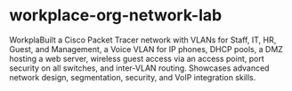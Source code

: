 # workplace-org-network-lab
WorkplaBuilt a Cisco Packet Tracer network with VLANs for Staff, IT, HR, Guest, and Management, a Voice VLAN for IP phones, DHCP pools, a DMZ hosting a web server, wireless guest access via an access point, port security on all switches, and inter-VLAN routing. Showcases advanced network design, segmentation, security, and VoIP integration skills.
